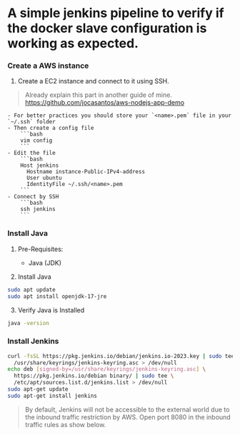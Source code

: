 # A simple jenkins pipeline to verify if the docker slave configuration is working as expected.

### Create a AWS instance

1. Create a EC2 instance and connect to it using SSH.
> Already explain this part in another guide of mine. https://github.com/jocasantos/aws-nodejs-app-demo

    - For better practices you should store your `<name>.pem` file in your `~/.ssh` folder
    - Then create a config file 
        ```bash
        vim config
        ```
    - Edit the file
        ```bash
        Host jenkins
          Hostname instance-Public-IPv4-address
          User ubuntu
          IdentityFile ~/.ssh/<name>.pem
        ```
    - Connect by SSH
        ```bash
        ssh jenkins
        ```

### Install Java

1. Pre-Requisites:
    - Java (JDK)

2. Install Java
```bash
sudo apt update
sudo apt install openjdk-17-jre
```

3. Verify Java is Installed
```bash
java -version
```

### Install Jenkins

```bash
curl -fsSL https://pkg.jenkins.io/debian/jenkins.io-2023.key | sudo tee \
  /usr/share/keyrings/jenkins-keyring.asc > /dev/null
echo deb [signed-by=/usr/share/keyrings/jenkins-keyring.asc] \
  https://pkg.jenkins.io/debian binary/ | sudo tee \
  /etc/apt/sources.list.d/jenkins.list > /dev/null
sudo apt-get update
sudo apt-get install jenkins
```
> By default, Jenkins will not be accessible to the external world due to the inbound traffic restriction by AWS. Open port 8080 in the inbound traffic rules as show below.